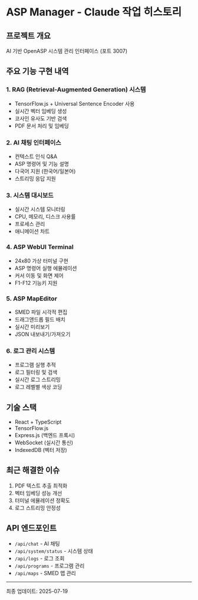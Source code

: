 # ASP Manager - Claude 작업 히스토리

## 프로젝트 개요
AI 기반 OpenASP 시스템 관리 인터페이스 (포트 3007)

## 주요 기능 구현 내역

### 1. RAG (Retrieval-Augmented Generation) 시스템
- TensorFlow.js + Universal Sentence Encoder 사용
- 실시간 벡터 임베딩 생성
- 코사인 유사도 기반 검색
- PDF 문서 처리 및 임베딩

### 2. AI 채팅 인터페이스
- 컨텍스트 인식 Q&A
- ASP 명령어 및 기능 설명
- 다국어 지원 (한국어/일본어)
- 스트리밍 응답 지원

### 3. 시스템 대시보드
- 실시간 시스템 모니터링
- CPU, 메모리, 디스크 사용률
- 프로세스 관리
- 애니메이션 차트

### 4. ASP WebUI Terminal
- 24x80 가상 터미널 구현
- ASP 명령어 실행 에뮬레이션
- 커서 이동 및 화면 제어
- F1-F12 기능키 지원

### 5. ASP MapEditor
- SMED 파일 시각적 편집
- 드래그앤드롭 필드 배치
- 실시간 미리보기
- JSON 내보내기/가져오기

### 6. 로그 관리 시스템
- 프로그램 실행 추적
- 로그 필터링 및 검색
- 실시간 로그 스트리밍
- 로그 레벨별 색상 코딩

## 기술 스택
- React + TypeScript
- TensorFlow.js
- Express.js (백엔드 프록시)
- WebSocket (실시간 통신)
- IndexedDB (벡터 저장)

## 최근 해결한 이슈
1. PDF 텍스트 추출 최적화
2. 벡터 임베딩 성능 개선
3. 터미널 에뮬레이션 정확도
4. 로그 스트리밍 안정성

## API 엔드포인트
- `/api/chat` - AI 채팅
- `/api/system/status` - 시스템 상태
- `/api/logs` - 로그 조회
- `/api/programs` - 프로그램 관리
- `/api/maps` - SMED 맵 관리

---
최종 업데이트: 2025-07-19